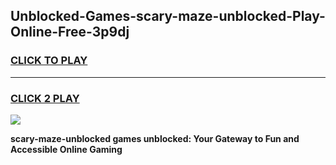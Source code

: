 
## Unblocked-Games-scary-maze-unblocked-Play-Online-Free-3p9dj
<h3>
<a href="https://premium76.site?title=scary-maze-unblocked&ref=26A">CLICK TO PLAY</a></h3>
<hr>

<h3>
<a href="https://premium76.site?title=scary-maze-unblocked&ref=26A">CLICK 2 PLAY</a>
  
</h3>

<a href="https://premium76.site?title=scary-maze-unblocked&ref=26A"><img src="https://clearcache.store/games.png"></a>


**scary-maze-unblocked games unblocked: Your Gateway to Fun and Accessible Online Gaming**
